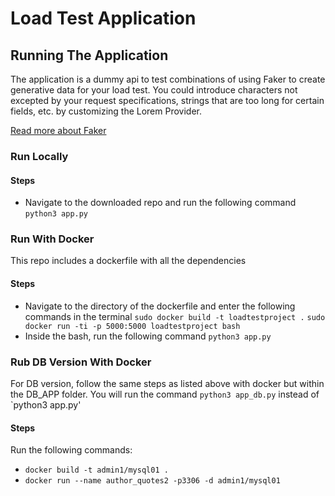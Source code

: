# Load Test Application

## Running The Application
The application is a dummy api to test combinations of using Faker to create generative data for your load test. You could introduce characters not excepted by your request specifications, strings that are too long for certain fields, etc. by customizing the Lorem Provider.

[Read more about Faker](https://pypi.org/project/Faker/)

### Run Locally

#### Steps
- Navigate to the downloaded repo and run the following command
`python3 app.py`

### Run With Docker
This repo includes a dockerfile with all the dependencies

#### Steps
- Navigate to the directory of the dockerfile and enter the following commands in the terminal
`sudo docker build -t loadtestproject .`
`sudo docker run -ti -p 5000:5000 loadtestproject bash`
- Inside the bash, run the following command
`python3 app.py`

### Rub DB Version With Docker
For DB version, follow the same steps as listed above with docker but within the DB_APP folder. You will run the command `python3 app_db.py` instead of `python3 app.py'

#### Steps
Run the following commands:
- `docker build -t admin1/mysql01 .`
- `docker run --name author_quotes2 -p3306 -d admin1/mysql01`